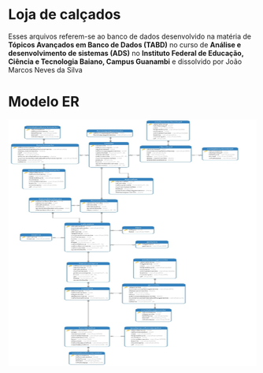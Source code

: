 # Loja de calçados 

Esses arquivos referem-se ao banco de dados desenvolvido na matéria de **Tópicos Avançados em Banco de Dados (TABD)** no curso de  **Análise e desenvolvimento de sistemas (ADS)** no **Instituto Federal de Educação, Ciência e Tecnologia Baiano, Campus Guanambi** e dissolvido por João Marcos Neves da Silva

# Modelo ER
<img align="right" src="https://github.com/JOaOMARcosNs/Loja-de-cal-ados-/blob/main/Diagram.jpg?raw=true" width="900" height="500" />
